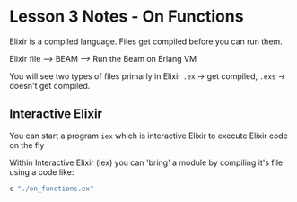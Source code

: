 # Lesson 3 Notes - On Functions

Elixir is a compiled language. Files get compiled before you can run them.

Elixir file --> BEAM --> Run the Beam on Erlang VM

You will see two types of files primarly in Elixir `.ex` -> get compiled, `.exs` -> doesn't get compiled.

## Interactive Elixir
You can start a program `iex` which is interactive Elixir to execute Elixir code on the fly

Within Interactive Elixir (iex) you can 'bring' a module by compiling it's file using a code like:
```elixir
c "./on_functions.ex"
```